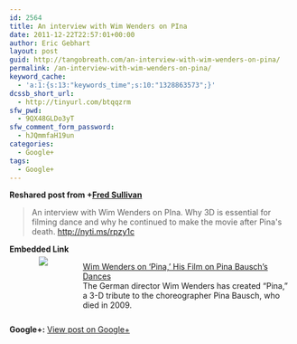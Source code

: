 ```yaml
---
id: 2564
title: An interview with Wim Wenders on PIna
date: 2011-12-22T22:57:01+00:00
author: Eric Gebhart
layout: post
guid: http://tangobreath.com/an-interview-with-wim-wenders-on-pina/
permalink: /an-interview-with-wim-wenders-on-pina/
keyword_cache:
  - 'a:1:{s:13:"keywords_time";s:10:"1328863573";}'
dcssb_short_url:
  - http://tinyurl.com/btqqzrm
sfw_pwd:
  - 9QX48GLDo3yT
sfw_comment_form_password:
  - hJQmmfaH19un
categories:
  - Google+
tags:
  - Google+
---
```

**Reshared post from +[Fred Sullivan](https://plus.google.com/109767214205105679538)**

> An interview with Wim Wenders on PIna. Why 3D is essential for filming dance and why he continued to make the movie after Pina's death. <http://nyti.ms/rpzy1c>

<p style='clear:both;'>
  <p style='margin-bottom:5px;'>
    <strong>Embedded Link</strong>
  </p>
  
  <div style='height:120px;width:120px;overflow:hidden;float:left;margin-top:0px;padding-top:0px;margin-right:10px;vertical-align:top;text-align:center;clear:both;'>
    <img style='max-width:none;' src='http://images0-focus-opensocial.googleusercontent.com/gadgets/proxy?container=focus&#038;gadget=a&#038;resize_h=100&#038;url=http%3A%2F%2Fgraphics8.nytimes.com%2Fimages%2F2011%2F12%2F11%2Farts%2F11WENDERS1_SPAN%2F11WENDERS1_SPAN-articleLarge-v2.jpg' border='0' />
  </div>
  
  <p>
    <a href='http://nyti.ms/rpzy1c'>Wim Wenders on ‘Pina,’ His Film on Pina Bausch’s Dances</a><br /> The German director Wim Wenders has created “Pina,” a 3-D tribute to the choreographer Pina Bausch, who died in 2009.
  </p>
  
  <p style='clear:both;'>
    <strong>Google+:</strong> <a href='https://plus.google.com/113145648275577627533/posts/8zXUdb7CkyK' target='_new'>View post on Google+</a>
  </p>